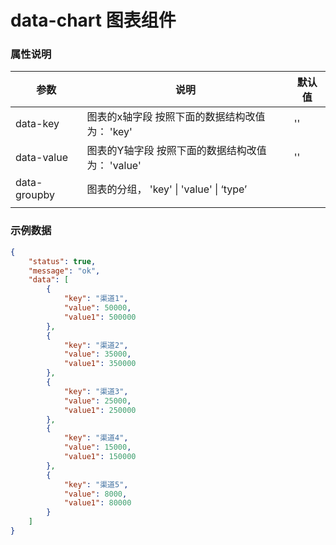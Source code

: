 # data-chart 图表组件



### 属性说明


| 参数         | 说明                                             | 默认值 |
| ------------ | ------------------------------------------------ | ------ |
| data-key     | 图表的x轴字段 按照下面的数据结构改值为： 'key'   | ''     |
| data-value   | 图表的Y轴字段 按照下面的数据结构改值为： 'value' | ''     |
| data-groupby | 图表的分组， 'key' \| 'value' \| ‘type’          |        |
|              |                                                  |        |





### 示例数据

```json
{
	"status": true,
	"message": "ok",
	"data": [
		{
			"key": "渠道1",
			"value": 50000,
			"value1": 500000
		},
		{
			"key": "渠道2",
			"value": 35000,
			"value1": 350000
		},
		{
			"key": "渠道3",
			"value": 25000,
			"value1": 250000
		},
		{
			"key": "渠道4",
			"value": 15000,
			"value1": 150000
		},
		{
			"key": "渠道5",
			"value": 8000,
			"value1": 80000
		}
	]
}

```

